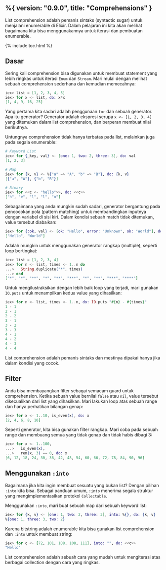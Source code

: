 %{
  version: "0.9.0",
  title: "Comprehensions"
}
---

List comprehension adalah pemanis sintaks (syntactic sugar) untuk menjalani enumerable di Elixir.  Dalam pelajaran ini kita akan melihat bagaimana kita bisa menggunakannya untuk iterasi dan pembuatan enumerable.

{% include toc.html %}

## Dasar

Sering kali comprehension bisa digunakan untuk membuat statement yang lebih ringkas untuk iterasi `Enum` dan `Stream`.  Mari mulai dengan melihat sebuah comprehension sederhana dan kemudian memecahnya:

```elixir
iex> list = [1, 2, 3, 4, 5]
iex> for x <- list, do: x*x
[1, 4, 9, 16, 25]
```

Yang pertama kita sadari adalah penggunaan `for` dan sebuah generator.  Apa itu generator?  Generator adalah ekspresi serupa `x <- [1, 2, 3, 4]` yang ditemukan dalam list comprehension, dan berperan membuat nilai berikutnya.

Untungnya comprehension tidak hanya terbatas pada list, melainkan juga pada segala enumerable:

```elixir
# Keyword List
iex> for {_key, val} <- [one: 1, two: 2, three: 3], do: val
[1, 2, 3]

# Map
iex> for {k, v} <- %{"a" => "A", "b" => "B"}, do: {k, v}
[{"a", "A"}, {"b", "B"}]

# Binary
iex> for <<c <- "hello">>, do: <<c>>
["h", "e", "l", "l", "o"]
```

Sebagaimana yang anda mungkin sudah sadari, generator bergantung pada pencocokan pola (pattern matching) untuk membandingkan inputnya dengan variabel di sisi kiri.  Dalam kondisi sebuah match tidak ditemukan, value tersebut diabaikan:

```elixir
iex> for {:ok, val} <- [ok: "Hello", error: "Unknown", ok: "World"], do: val
["Hello", "World"]
```

Adalah mungkin untuk menggunakan generator rangkap (multiple), seperti loop bertingkat:

```elixir
iex> list = [1, 2, 3, 4]
iex> for n <- list, times <- 1..n do
...>   String.duplicate("*", times)
...> end
["*", "*", "**", "*", "**", "***", "*", "**", "***", "****"]
```

Untuk mengilustraksikan dengan lebih baik loop yang terjadi, mari gunakan `IO.puts` untuk menampilkan kedua value yang dihasilkan:

```elixir
iex> for n <- list, times <- 1..n, do: IO.puts "#{n} - #{times}"
1 - 1
2 - 1
2 - 2
3 - 1
3 - 2
3 - 3
4 - 1
4 - 2
4 - 3
4 - 4
```

List comprehension adalah pemanis sintaks dan mestinya dipakai hanya jika dalam kondisi yang cocok.

## Filter

Anda bisa membayangkan filter sebagai semacam guard untuk comprehension.  Ketika sebuah value bernilai `false` atau `nil`, value tersebut dikecualikan dari list yang dihasilkan.  Mari lakukan loop atas sebuah range dan hanya perhatikan bilangan genap:

```elixir
iex> for x <- 1..10, is_even(x), do: x
[2, 4, 6, 8, 10]
```

Seperti generator, kita bisa gunakan filter rangkap.  Mari coba pada sebuah range dan membuang semua yang tidak genap dan tidak habis dibagi 3:

```elixir
iex> for x <- 1..100,
...>   is_even(x),
...>   rem(x, 3) == 0, do: x
[6, 12, 18, 24, 30, 36, 42, 48, 54, 60, 66, 72, 78, 84, 90, 96]
```

## Menggunakan `:into`

Bagaimana jika kita ingin membuat sesuatu yang bukan list?  Dengan pilihan `:into` kita bisa.  Sebagai panduan umum, `:into` menerima segala struktur yang mengimplementasikan protokol `Collectable`.

Menggunakan `:into`, mari buat sebuah map dari sebuah keyword list:

```elixir
iex> for {k, v} <- [one: 1, two: 2, three: 3], into: %{}, do: {k, v}
%{one: 1, three: 3, two: 2}
```

Karena bitstring adalah enumerable kita bisa gunakan list comprehension dan `:into` untuk membuat string:

```elixir
iex> for c <- [72, 101, 108, 108, 111], into: "", do: <<c>>
"Hello"
```

List comprehension adalah sebuah cara yang mudah untuk mengiterasi atas berbagai collection dengan cara yang ringkas.
